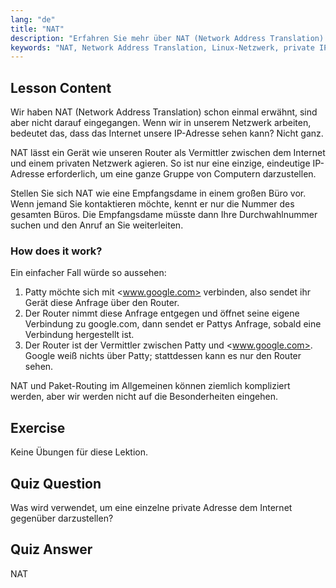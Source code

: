 ```yaml
---
lang: "de"
title: "NAT"
description: "Erfahren Sie mehr über NAT (Network Address Translation) in Linux, wie es funktioniert und welche Rolle es bei der Netzwerksicherheit spielt. Verstehen Sie private vs. öffentliche IPs. Linux-Netzwerkanleitung."
keywords: "NAT, Network Address Translation, Linux-Netzwerk, private IP, öffentliche IP, Linux-Tutorial, Anfängerleitfaden"
---
```


## Lesson Content

Wir haben NAT (Network Address Translation) schon einmal erwähnt, sind aber nicht darauf eingegangen. Wenn wir in unserem Netzwerk arbeiten, bedeutet das, dass das Internet unsere IP-Adresse sehen kann? Nicht ganz.

NAT lässt ein Gerät wie unseren Router als Vermittler zwischen dem Internet und einem privaten Netzwerk agieren. So ist nur eine einzige, eindeutige IP-Adresse erforderlich, um eine ganze Gruppe von Computern darzustellen.

Stellen Sie sich NAT wie eine Empfangsdame in einem großen Büro vor. Wenn jemand Sie kontaktieren möchte, kennt er nur die Nummer des gesamten Büros. Die Empfangsdame müsste dann Ihre Durchwahlnummer suchen und den Anruf an Sie weiterleiten.

### How does it work?

Ein einfacher Fall würde so aussehen:

1. Patty möchte sich mit <www.google.com> verbinden, also sendet ihr Gerät diese Anfrage über den Router.
2. Der Router nimmt diese Anfrage entgegen und öffnet seine eigene Verbindung zu google.com, dann sendet er Pattys Anfrage, sobald eine Verbindung hergestellt ist.
3. Der Router ist der Vermittler zwischen Patty und <www.google.com>. Google weiß nichts über Patty; stattdessen kann es nur den Router sehen.

NAT und Paket-Routing im Allgemeinen können ziemlich kompliziert werden, aber wir werden nicht auf die Besonderheiten eingehen.

## Exercise

Keine Übungen für diese Lektion.

## Quiz Question

Was wird verwendet, um eine einzelne private Adresse dem Internet gegenüber darzustellen?

## Quiz Answer

NAT

